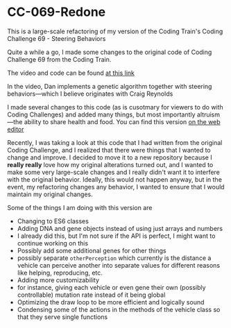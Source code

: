 # CC-069-Redone
This is a large-scale refactoring of my version of the Coding Train's Coding Challenge 69 - Steering Behaviors

Quite a while a go, I made some changes to the original code of Coding Challenge 69 from the Coding Train. 

The video and code can be found [at this link](https://thecodingtrain.com/CodingChallenges/069.4-steering-evolution.html)

In the video, Dan implements a genetic algorithm together with steering behaviors—which I believe originates with Craig Reynolds 

I made several changes to this code (as is cusotmary for viewers to do with Coding Challenges) and added many things, but most importantly altruism—the ability to share health and food. 
You can find this version [on the web editor](https://editor.p5js.org/tompov227/sketches/NytCY_iQM)

Recently, I was taking a look at this code that I had written from the original Coding Challenge, and I realized that there were things that I wanted to 
change and improve. I decided to move it to a new repository because I **really really** love how my original alterations turned out, and I wanted to make
some very large-scale changes and I really didn't want it to interfere with the original behavior. Ideally, this would not happen anyway, but in the event, my 
refactoring changes any behavior, I wanted to ensure that I would maintain my original changes. 

Some of the things I am doing with this version are 
 -  Changing to ES6 classes
 -  Adding DNA and gene objects instead of using just arrays and numbers
   -  I already did this, but I'm not sure if the API is perfect, I might want to continue working on this
 -  Possibly add some additional genes for other things
   -  possibly separate `otherPerception` which currently is the distance a vehicle can perceive another into separate values for different reasons like helping, reproducing, etc.
 -  Adding more customizability 
   -  for instance, giving each vehicle or even gene their own (possibly controllable) mutation rate instead of it being global
 -  Optimizing the draw loop to be more efficient and logically sound
 -  Condensing some of the actions in the methods of the vehicle class so that they serve single functions
